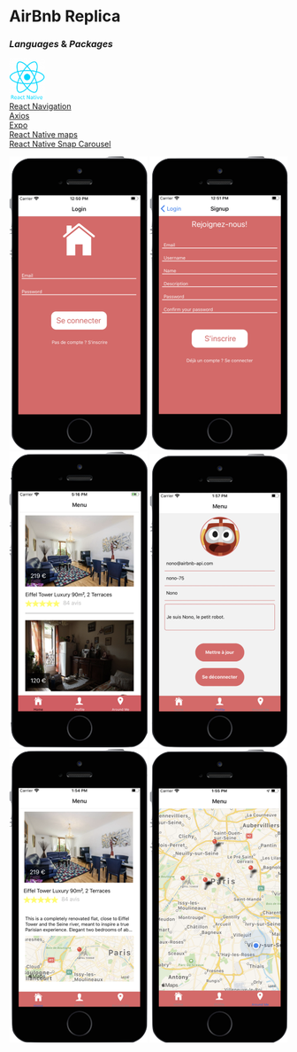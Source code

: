 # AirBnb Replica

### _Languages_ & _Packages_

<img alt="css" width="64px" src="./assets/native-logo.png"> <br>
[React Navigation](https://github.com/react-navigation/react-navigation) <br>
[Axios](https://github.com/axios/axios) <br>
[Expo](https://github.com/expo/expo) <br>
[React Native maps](https://github.com/react-native-community/react-native-maps) <br>
[React Native Snap Carousel](https://github.com/archriss/react-native-snap-carousel)

<p align="center">
<img src="./assets/login.png" width="250" alt="login">
<img src="./assets/signup.png" width="250" alt="signup">
<img src="./assets/home.png" width="250" alt="home">
<img src="./assets/profile.png" width="250" alt="profile">
<img src="./assets/annonce.png" width="250" alt="annonce">
<img src="./assets/carte.png" width="250" alt="carte"></p>
